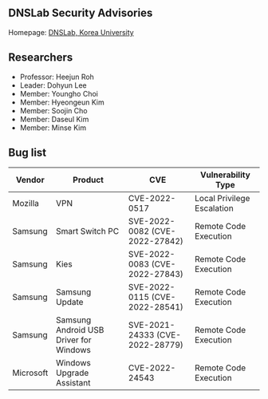 ## DNSLab Security Advisories

Homepage: [DNSLab, Korea University](https://dnslab.korea.ac.kr/)

## Researchers

- Professor: Heejun Roh
- Leader: Dohyun Lee
- Member: Youngho Choi
- Member: Hyeongeun Kim
- Member: Soojin Cho
- Member: Daseul Kim
- Member: Minse Kim


## Bug list

| Vendor  | Product | CVE           | Vulnerability Type         |
| ------- | ------- | ------------- | -------------------------- |
| Mozilla | VPN     | CVE-2022-0517 | Local Privilege Escalation |
| Samsung | Smart Switch PC     | SVE-2022-0082 (CVE-2022-27842) | Remote Code Execution |
| Samsung | Kies     | SVE-2022-0083 (CVE-2022-27843) | Remote Code Execution |
| Samsung | Samsung Update     | SVE-2022-0115 (CVE-2022-28541) | Remote Code Execution |
| Samsung | Samsung Android USB Driver for Windows     | SVE-2021-24333 (CVE-2022-28779) | Remote Code Execution |
| Microsoft | Windows Upgrade Assistant     | CVE-2022-24543 | Remote Code Execution |
